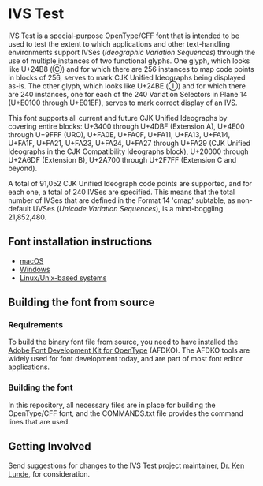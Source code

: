 # IVS Test

IVS Test is a special-purpose OpenType/CFF font that is intended to be used to test the extent to which applications and other text-handling environments support IVSes (*Ideographic Variation Sequences*) through the use of multiple instances of two functional glyphs. One glyph, which looks like U+24B8 (&#x24B8;) and for which there are 256 instances to map code points in blocks of 256, serves to mark CJK Unified Ideographs being displayed as-is. The other glyph, which looks like U+24BE (&#x24BE;) and for which there are 240 instances, one for each of the 240 Variation Selectors in Plane 14 (U+E0100 through U+E01EF), serves to mark correct display of an IVS.

This font supports all current and future CJK Unified Ideographs by covering entire blocks: U+3400 through U+4DBF (Extension A), U+4E00 through U+9FFF (URO), U+FA0E, U+FA0F, U+FA11, U+FA13, U+FA14, U+FA1F, U+FA21, U+FA23, U+FA24, U+FA27 through U+FA29 (CJK Unified Ideographs in the CJK Compatibility Ideographs block), U+20000 through U+2A6DF (Extension B), U+2A700 through U+2F7FF (Extension C and beyond).

A total of 91,052 CJK Unified Ideograph code points are supported, and for each one, a total of 240 IVSes are specified. This means that the total number of IVSes that are defined in the Format 14 'cmap' subtable, as non-default UVSes (*Unicode Variation Sequences*), is a mind-boggling 21,852,480.

## Font installation instructions

* [macOS](https://support.apple.com/en-us/HT201749)
* [Windows](https://www.microsoft.com/en-us/Typography/TrueTypeInstall.aspx)
* [Linux/Unix-based systems](https://github.com/adobe-fonts/source-code-pro/issues/17#issuecomment-8967116)

## Building the font from source

### Requirements

To build the binary font file from source, you need to have installed the [Adobe Font Development Kit for OpenType](http://www.adobe.com/devnet/opentype/afdko.html) (AFDKO). The AFDKO tools are widely used for font development today, and are part of most font editor applications.

### Building the font

In this repository, all necessary files are in place for building the OpenType/CFF font, and the COMMANDS.txt file provides the command lines that are used.

## Getting Involved

Send suggestions for changes to the IVS Test project maintainer, [Dr. Ken Lunde](mailto:lunde@adobe.com?subject=[GitHub]%20IVS%20Test), for consideration.
